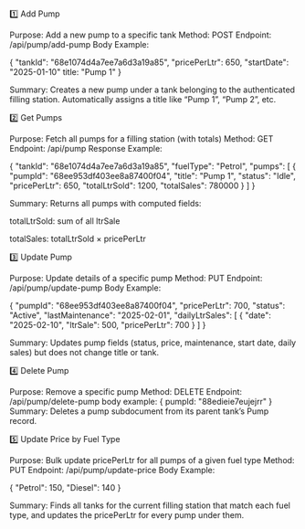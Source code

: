 1️⃣ Add Pump

Purpose: Add a new pump to a specific tank
Method: POST
Endpoint: /api/pump/add-pump
Body Example:

{
  "tankId": "68e1074d4a7ee7a6d3a19a85",
  "pricePerLtr": 650,
  "startDate": "2025-01-10"
  title: "Pump 1"
}


Summary:
Creates a new pump under a tank belonging to the authenticated filling station. Automatically assigns a title like “Pump 1”, “Pump 2”, etc.

2️⃣ Get Pumps

Purpose: Fetch all pumps for a filling station (with totals)
Method: GET
Endpoint: /api/pump
Response Example:

{
  "tankId": "68e1074d4a7ee7a6d3a19a85",
  "fuelType": "Petrol",
  "pumps": [
    {
      "pumpId": "68ee953df403ee8a87400f04",
      "title": "Pump 1",
      "status": "Idle",
      "pricePerLtr": 650,
      "totalLtrSold": 1200,
      "totalSales": 780000
    }
  ]
}


Summary:
Returns all pumps with computed fields:

totalLtrSold: sum of all ltrSale

totalSales: totalLtrSold × pricePerLtr

3️⃣ Update Pump

Purpose: Update details of a specific pump
Method: PUT
Endpoint: /api/pump/update-pump
Body Example:

{
  "pumpId": "68ee953df403ee8a87400f04",
  "pricePerLtr": 700,
  "status": "Active",
  "lastMaintenance": "2025-02-01",
  "dailyLtrSales": [
    { "date": "2025-02-10", "ltrSale": 500, "pricePerLtr": 700 }
  ]
}


Summary:
Updates pump fields (status, price, maintenance, start date, daily sales) but does not change title or tank.

4️⃣ Delete Pump

Purpose: Remove a specific pump
Method: DELETE
Endpoint: /api/pump/delete-pump
body example:
{
    pumpId: "88edieie7eujejrr"
}
Summary:
Deletes a pump subdocument from its parent tank’s Pump record.

5️⃣ Update Price by Fuel Type

Purpose: Bulk update pricePerLtr for all pumps of a given fuel type
Method: PUT
Endpoint: /api/pump/update-price
Body Example:

{
  "Petrol": 150,
  "Diesel": 140
}


Summary:
Finds all tanks for the current filling station that match each fuel type, and updates the pricePerLtr for every pump under them.